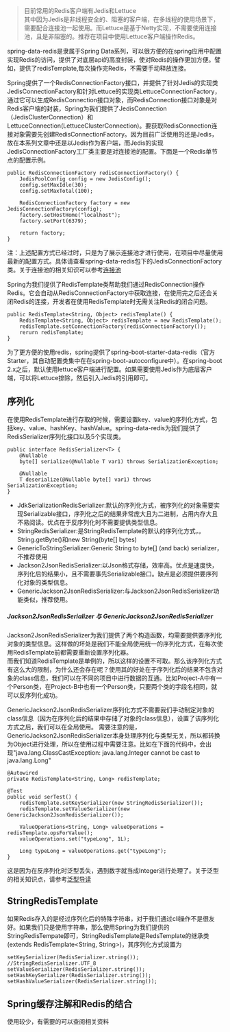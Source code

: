 > 目前常用的Redis客户端有Jedis和Lettuce  
> 其中因为Jedis是非线程安全的、阻塞的客户端，在多线程的使用场景下，需要配合连接池一起使用。而Lettuce是基于Netty实现，不需要使用连接池，且是非阻塞的。推荐在项目中使用Lettuce客户端操作Redis。
  
spring-data-redis是隶属于Spring Data系列，可以很方便的在spring应用中配置实现Redis的访问，提供了对底层api的高度封装，使对Redis的操作更加方便。譬如，提供了redisTemplate,每次操作完Redis，不需要手动释放连接。  

Spring提供了一个RedisConnectionFactory接口，并提供了针对Jedis的实现类JedisConnectionFactory和针对Lettuce的实现类LettuceConnectionFactory，通过它可以生成RedisConnection接口对象，而RedisConnection接口对象是对Redis客户端的封装，Spring为我们提供了JedisConnection（JedisClusterConnection）和LettuceConnection(LettuceClusterConnection)。要获取RedisConnection连接对象需要先创建RedisConnectionFactory。因为目前广泛使用的还是Jedis，故在本系列文章中还是以Jedis作为客户端，而Jedis的实现JedisConnectionFactory工厂类主要是对连接池的配置。下面是一个Redis单节点的配置示例。
	
	public RedisConnectionFactory redisConnectionFactory() {
		JedisPoolConfig config = new JedisConfig();
		config.setMaxIdle(30);
		config.setMaxTotal(100);

		RedisConnectionFactory factory = new JedisConnectionFactory(config);
		factory.setHostHome("localhost");
		factory.setPort(6379);

		return factory;
	}

注：上述配置方式已经过时，只是为了展示连接池才进行使用，在项目中尽量使用最新的配置方式。具体请查看spring-data-redis包下的JedisConnectionFactory类。关于连接池的相关知识可以参考[连接池](../../../basic/util/连接池.md)

Spring为我们提供了RedisTemplate类帮助我们通过RedisConnection操作Redis。它会自动从RedisConnectionFactory中获取连接，在使用完之后还会关闭Redis的连接，开发者在使用RedisTemplate时无需关注Redis的闭合问题。  

	public RedisTemplate<String, Object> redisTemplate() {
		RedisTemplate<String, Object> redisTemplate = new RedisTemplate();
		redisTemplate.setConnectionFactory(redisConnectionFactory());
		rerurn redisTemplate;
	}

为了更方便的使用redis，spring提供了spring-boot-starter-data-redis（官方Starter，其自动配置类集中在在spring-boot-autoconfigure中）。在spring-boot 2.x之后，默认使用lettuce客户端进行配置。如果需要使用Jedis作为底层客户端，可以将Lettuce排除，然后引入Jedis的引用即可。 

序列化
---

在使用RedisTemplate进行存取的时候，需要设置key、value的序列化方式，包括key、value、hashKey、hashValue。spring-data-redis为我们提供了RedisSerializer序列化接口以及5个实现类。  
	
	public interface RedisSerializer<T> {
	    @Nullable
	    byte[] serialize(@Nullable T var1) throws SerializationException;
	
	    @Nullable
	    T deserialize(@Nullable byte[] var1) throws SerializationException;
	}

- JdkSerializationRedisSerializer:默认的序列化方式，被序列化的对象需要实现Serializable接口，序列化之后的结果非常庞大且为二进制，占用内存大且不易阅读。优点在于反序列化时不需要提供类型信息。
- StringRedisSerializer:是StringRedisTemplate的默认的序列化方式，。String.getByte()和new String(byte[] bytes)
- GenericToStringSerializer:Generic String to byte[] (and back) serializer，不推荐使用
- Jackson2JsonRedisSerializer:以Json格式存储，效率高。优点是速度快，序列化后的结果小，且不需要事先Serializable接口。缺点是必须提供要序列化对象的类型信息。
- GenericJackson2JsonRedisSerializer:与Jackson2JsonRedisSerializer功能类似，推荐使用。

##### Jackson2JsonRedisSerializer 与 GenericJackson2JsonRedisSerializer
Jackson2JsonRedisSerializer为我们提供了两个构造函数，均需要提供要序列化对象的类型信息。这样做的坏处是我们不能全局使用统一的序列化方式，在每次使用RedisTemplate前都需要重新设置序列化器。  
而我们知道RedisTemplate是单例的，所以这样的设置不可取。那么该序列化方式有这么大的限制，为什么还会存在呢？使用其的好处在于序列化后的结果不包含对象的class信息，我们可以在不同的项目中进行数据的互通。比如Project-A中有一个Person类，在Project-B中也有一个Person类，只要两个类的字段名相同，就可以反序列化成功。  

GenericJackson2JsonRedisSerializer序列化方式不需要我们手动制定对象的class信息（因为在序列化后的结果中存储了对象的class信息），设置了该序列化方式之后，我们可以在全局使用。
需要注意的是，GenericJackson2JsonRedisSerializer本身处理序列化与类型无关，所以都转换为Object进行处理，所以在使用过程中需要注意。比如在下面的代码中，会出现"java.lang.ClassCastException: java.lang.Integer cannot be cast to java.lang.Long"
	
	@Autowired
    private RedisTemplate<String, Long> redisTemplate;

    @Test
    public void serTest() {
        redisTemplate.setKeySerializer(new StringRedisSerializer());
        redisTemplate.setValueSerializer(new GenericJackson2JsonRedisSerializer());

        ValueOperations<String, Long> valueOperations = redisTemplate.opsForValue();
        valueOperations.set("typeLong", 1L);

        Long typeLong = valueOperations.get("typeLong");
    }

这是因为在反序列化时泛型丢失，遇到数字就当成Integer进行处理了。关于泛型的相关知识点，请参考[泛型导读](../../../basic/泛型/泛型导读.md)

StringRedisTemplate
---
如果Redis存入的是经过序列化后的特殊字符串，对于我们通过cli操作不是很友好。如果我们只是使用字符串，那么使用Spring为我们提供的StringRedisTempate即可，StringRedisTemplate是RedsTemplate的继承类(extends RedisTemplate<String, String>)，其序列化方式设置为
	
	setKeySerializer(RedisSerializer.string()); //StringRedisSerializer.UTF_8
	setValueSerializer(RedisSerializer.string());
	setHashKeySerializer(RedisSerializer.string());
	setHashValueSerializer(RedisSerializer.string());

Spring缓存注解和Redis的结合
---
使用较少，有需要的可以查阅相关资料
